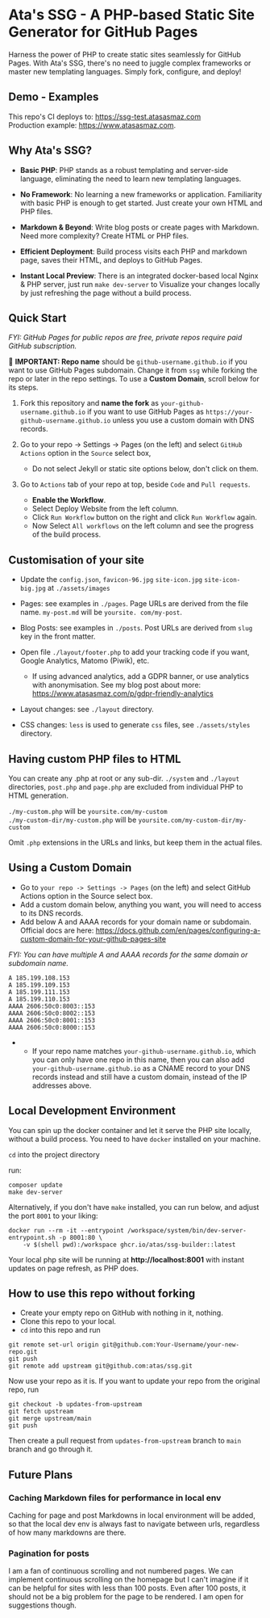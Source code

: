 # Ata's SSG - A PHP-based Static Site Generator for GitHub Pages

Harness the power of PHP to create static sites seamlessly for GitHub Pages. With Ata's SSG, there's no need to juggle complex frameworks or master new templating languages. Simply fork, configure, and deploy!

## Demo - Examples
This repo's CI deploys to: https://ssg-test.atasasmaz.com  
Production example: https://www.atasasmaz.com.

## Why Ata's SSG?

* **Basic PHP**: PHP stands as a robust templating and server-side language, eliminating the need to learn new 
  templating languages.

* **No Framework**: No learning a new frameworks or application. Familiarity with basic PHP is enough to get started. Just create your own HTML and PHP files.

* **Markdown & Beyond**: Write blog posts or create pages with Markdown. Need more complexity? Create HTML or PHP files.

* **Efficient Deployment**: Build process visits each PHP and markdown page, saves their HTML, and deploys to GitHub 
  Pages.

* **Instant Local Preview**: There is an integrated docker-based local Nginx & PHP server, just run `make dev-server` 
to Visualize your changes locally by just refreshing the page without a build process.

## Quick Start

_FYI: GitHub Pages for public repos are free, private repos require paid GitHub subscription._

🔴 **IMPORTANT: Repo name** should be `github-username.github.io` if you want to use GitHub Pages subdomain. Change it 
from `ssg` while forking the repo or later in the repo settings. To use a **Custom Domain**, scroll below for its steps.

1. Fork this repository and **name the fork** as `your-github-username.github.io` if you want to use GitHub Pages as 
   `https://your-github-username.github.io` unless you use a custom domain with DNS records.


2. Go to your repo -> Settings -> Pages (on the left) and select `GitHub Actions` option in the `Source` select box,
   * Do not select Jekyll or static site options below, don't click on them.

3. Go to `Actions` tab of your repo at top, beside `Code` and `Pull requests`.

   * **Enable the Workflow**.
   * Select Deploy Website from the left column.
   * Click `Run Workflow` button on the right and click `Run Workflow` again.
   * Now Select `All workflows` on the left column and see the progress of the build process.

## Customisation of your site
* Update the `config.json`, `favicon-96.jpg` `site-icon.jpg` `site-icon-big.jpg` at `./assets/images`

* Pages: see examples in `./pages`. Page URLs are derived from the file name. `my-post.md` will be `yoursite.
  com/my-post`.

* Blog Posts: see examples in `./posts`. Post URLs are derived from `slug` key in the front matter.

* Open file `./layout/footer.php` to add your tracking code if you want, Google Analytics, Matomo (Piwik), etc.
    * If using advanced analytics, add a GDPR banner, or use analytics with anonymisation. See my blog post about
      more: https://www.atasasmaz.com/p/gdpr-friendly-analytics

* Layout changes: see `./layout` directory.   

* CSS changes: `less` is used to generate `css` files, see `./assets/styles` directory.

## Having custom PHP files to HTML

You can create any .php at root or any sub-dir. `./system` and `./layout` directories,
`post.php` and `page.php` are excluded from individual PHP to HTML generation.

`./my-custom.php` will be `yoursite.com/my-custom`  
`./my-custom-dir/my-custom.php` will be `yoursite.com/my-custom-dir/my-custom`

Omit `.php` extensions in the URLs and links, but keep them in the actual files.

## Using a Custom Domain

* Go to `your repo -> Settings -> Pages` (on the left) and select GitHub Actions option in the Source select box.
* Add a custom domain below, anything you want, you will need to access to its DNS records.
* Add below A and AAAA records for your domain name or subdomain. Official docs are here: https://docs.github.com/en/pages/configuring-a-custom-domain-for-your-github-pages-site

_FYI: You can have multiple A and AAAA records for the same domain or subdomain name._
```
A 185.199.108.153
A 185.199.109.153
A 185.199.111.153
A 185.199.110.153
AAAA 2606:50c0:8003::153
AAAA 2606:50c0:8002::153
AAAA 2606:50c0:8001::153
AAAA 2606:50c0:8000::153
```
* * If your repo name matches `your-github-username.github.io`, which you can only have one repo in this name, then 
    you can also add `your-github-username.github.io` as a CNAME record to your DNS records instead and still have a 
    custom domain, instead of the IP addresses above.

## Local Development Environment

You can spin up the docker container and let it serve the PHP site locally, without a build process. You need to 
have `docker` installed on your machine.

`cd` into the project directory

run:
```
composer update
make dev-server
```

Alternatively, if you don't have `make` installed, you can run below, and adjust the port `8001` to your liking:
```
docker run --rm -it --entrypoint /workspace/system/bin/dev-server-entrypoint.sh -p 8001:80 \
    -v $(shell pwd):/workspace ghcr.io/atas/ssg-builder::latest
```

Your local php site will be running at **http://localhost:8001** with instant updates on page refresh, as PHP does.

## How to use this repo without forking

* Create your empty repo on GitHub with nothing in it, nothing.
* Clone this repo to your local.
* `cd` into this repo and run 
```
git remote set-url origin git@github.com:Your-Username/your-new-repo.git
git push
git remote add upstream git@github.com:atas/ssg.git
```

Now use your repo as it is. If you want to update your repo from the original repo, run
```
git checkout -b updates-from-upstream
git fetch upstream
git merge upstream/main
git push
```

Then create a pull request from `updates-from-upstream` branch to `main` branch and go through it.

## Future Plans

### Caching Markdown files for performance in local env

Caching for page and post Markdowns in local environment will be added, so that the local dev env is always fast to 
navigate between urls, regardless of how many markdowns are there.

### Pagination for posts

I am a fan of continuous scrolling and not numbered pages. We can implement continuous scrolling on the homepage but 
I can't imagine if it can be helpful for sites with less than 100 posts. Even after 100 posts, it should not 
be a big problem for the page to be rendered. I am open for suggestions though.  
